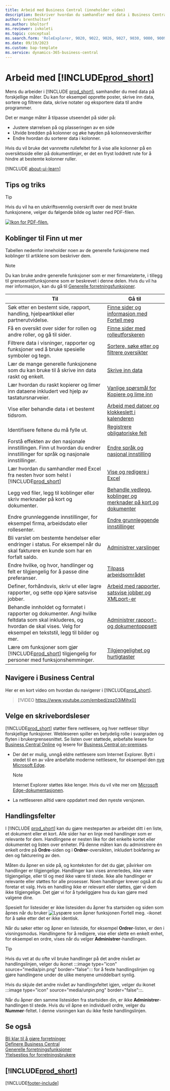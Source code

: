 ```yaml
---
title: Arbeid med Business Central (inneholder video)
description: Beskriver hvordan du samhandler med data i Business Central.
author: brentholtorf
ms.author: bholtorf
ms.reviewer: ivkoleti
ms.topic: conceptual
ms.search.form: 'RoleExplorer, 9020, 9022, 9026, 9027, 9030, 9000, 9009, 9004, 9005, 9024, 9006, 9007, 9010, 9016, 9017'
ms.date: 09/19/2023
ms.custom: bap-template
ms.service: dynamics-365-business-central
---
```

# Arbeid med [!INCLUDE[prod_short](includes/prod_short.md)]

Mens du arbeider i [!INCLUDE [prod_short](includes/prod_short.md)], samhandler du med data på forskjellige måter. Du kan for eksempel opprette poster, skrive inn data, sortere og filtrere data, skrive notater og eksportere data til andre programmer.

Det er mange måter å tilpasse utseendet på sider på: 

* Justere størrelsen på og plasseringen av en side
* Utvide bredden på kolonner og øke høyden på kolonneoverskrifter
* Endre hvordan du sorterer data i kolonner. 

Hvis du vil bruke det vannrette rullefeltet for å vise alle kolonner på en oversiktsside eller på dokumentlinjer, er det en fryst loddrett rute for å hindre at bestemte kolonner ruller.

[!INCLUDE [about-ui-learn](includes/about-ui-learn.md)]

## <a name="cheatsheet"></a>Tips og triks

> [!TIP]
> Hvis du vil ha en utskriftsvennlig overskrift over de mest brukte funksjonene, velger du følgende bilde og laster ned PDF-filen.
>
> [ ![Ikon for PDF-filen.](media/cheat_sheet_inline.png) ](media/cheat_sheet.pdf "Ikon som åpner en PDF-fil")

## Koblinger til Finn ut mer

Tabellen nedenfor inneholder noen av de generelle funksjonene med koblinger til artiklene som beskriver dem.

> [!NOTE]
> Du kan bruke andre generelle funksjoner som er mer firmarelaterte, i tillegg til grensesnittfunksjonene som er beskrevet i denne delen. Hvis du vil ha mer informasjon, kan du gå til [Generelle forretningsfunksjoner](ui-across-business-areas.md).

| Til  | Gå til |
| --- | --- |
|Søk etter en bestemt side, rapport, handling, hjelpeartikkel eller partnerutvidelse. |[Finne sider og informasjon med Fortell meg](ui-search.md) |
|Få en oversikt over sider for rollen og andre roller, og gå til sider.|[Finne sider med rolleutforskeren](ui-role-explorer.md)|
|Filtrere data i visninger, rapporter og funksjoner ved å bruke spesielle symboler og tegn. |[Sortere, søke etter og filtrere oversikter](ui-enter-criteria-filters.md) |
|Lær de mange generelle funksjonene som du kan bruke til å skrive inn data raskt og enkelt.|[Skrive inn data](ui-enter-data.md)|
|Lær hvordan du raskt kopierer og limer inn dataene inkludert ved hjelp av tastatursnarveier.|[Vanlige spørsmål for Kopiere og lime inn](faq-copy-paste.yml)|
|Vise eller behandle data i et bestemt tidsrom. |[Arbeid med datoer og klokkeslett i kalenderen](ui-enter-date-ranges.md) |
|Identifisere feltene du må fylle ut. |[Registrere obligatoriske felt](ui-mandatory-fields.md) |
|Forstå effekten av den nasjonale innstillingen. Finn ut hvordan du endrer innstillinger for språk og nasjonale innstillinger.|[Endre språk og nasjonal innstilling](about-locale-language.md)|
|Lær hvordan du samhandler med Excel fra nesten hvor som helst i [!INCLUDE[prod_short](includes/prod_short.md)]|[Vise og redigere i Excel](across-work-with-excel.md)|
|Legg ved filer, legg til koblinger eller skriv merknader på kort og dokumenter.|[Behandle vedlegg, koblinger og merknader på kort og dokumenter](ui-how-add-link-to-record.md)|
|Endre grunnleggende innstillinger, for eksempel firma, arbeidsdato eller rollesenter. |[Endre grunnleggende innstillinger](ui-change-basic-settings.md) |
|Bli varslet om bestemte hendelser eller endringer i status. For eksempel når du skal fakturere en kunde som har en forfalt saldo.|[Administrer varslinger](ui-smart-notifications.md)|
|Endre hvilke, og hvor, handlinger og felt er tilgjengelig for å passe dine preferanser.|[Tilpass arbeidsområdet](ui-personalization-user.md) |
|Definer, forhåndsvis, skriv ut eller lagre rapporter, og sette opp kjøre satsvise jobber.|[Arbeid med rapporter, satsvise jobber og XMLport-er](ui-work-report.md)|
|Behandle innholdet og formatet i rapporter og dokumenter. Angi hvilke feltdata som skal inkluderes, og hvordan de skal vises. Velg for eksempel en tekststil, legg til bilder og mer.|[Administrer rapport- og dokumentoppsett](ui-manage-report-layouts.md) |
|Lære om funksjoner som gjør [!INCLUDE[prod_short](includes/prod_short.md)] tilgjengelig for personer med funksjonshemminger.|[Tilgjengelighet og hurtigtaster](ui-accessibility.md)|

## Navigere i Business Central

Her er en kort video om hvordan du navigerer i [!INCLUDE[prod_short](includes/prod_short.md)].

> [!VIDEO https://www.youtube.com/embed/zqz03iMihx0]

## Velge en skrivebordsleser

[!INCLUDE[prod_short](includes/prod_short.md)] støtter flere nettlesere, og hver nettleser tilbyr forskjellige funksjoner. Webleseren spiller en betydelig rolle i svargraden og flyten i brukergrensesnittet. Se listen over støttede, anbefalte lesere for [Business Central Online](./product-requirements.md) og lesere for [Business Central on-premises](/dynamics365/business-central/dev-itpro/deployment/system-requirement-business-central-v15).

- Der det er mulig, unngå eldre nettlesere som Internet Explorer. Bytt i stedet til en av våre anbefalte moderne nettlesere, for eksempel den [nye Microsoft Edge](https://www.microsoft.com/edge/).  

    > [!NOTE]
    > Internet Explorer støttes ikke lenger. Hvis du vil vite mer om [Microsoft Edge-dokumentasjonen](https://support.microsoft.com/hub/4337664/microsoft-edge-help).
- La nettleseren alltid være oppdatert med den nyeste versjonen.

## Handlingsfelter

I [!INCLUDE [prod_short](includes/prod_short.md)] kan du gjøre mesteparten av arbeidet ditt i en liste, et dokument eller et kort. Alle sider har en linje med handlinger som er relevante for dem. Handlingene er nesten like for det enkelte kortet eller dokumentet og listen over enheter. På denne måten kan du administrere én enkelt ordre på **Ordre**-siden og i **Ordrer**-oversikten, inkludert bokføring av den og fakturering av den.  

Måten du åpner en side på, og konteksten for det du gjør, påvirker om handlinger er tilgjengelige. Handlinger kan vises annerledes, ikke være tilgjengelige, eller til og med ikke være til stede. Ikke alle handlinger er relevante eller støttes for alle prosesser. Noen handlinger krever også at du foretar et valg. Hvis en handling ikke er relevant eller støttes, gjør vi dem ikke tilgjengelige. Det gjør vi for å tydeliggjøre hva du kan gjøre med valgene dine.

Spesielt for listesider er ikke listesiden du åpner fra startsiden og siden som åpnes når du bruker ![Lyspære som åpner funksjonen Fortell meg.](media/ui-search/search_small.png "Fortell hva du vil gjøre") -ikonet for å søke etter det er ikke identisk.  

Når du søker etter og åpner en listeside, for eksempel **Ordrer**-listen, er den i visningsmodus. Handlingene for å redigere, vise eller slette en enkelt enhet, for eksempel en ordre, vises når du velger **Administrer**-handlingen.  

> [!TIP]
> Hvis du vet at du ofte vil bruke handlinger på det andre nivået av handlingslinjen, velger du ikonet :::image type="icon" source="media/pin.png" border="false"::: for å feste handlingslinjen og gjøre handlingene under de ulike menyene umiddelbart synlig.
>
> Hvis du skjule det andre nivået av handlingsfeltet igjen, velger du ikonet :::image type="icon" source="media/unpin.png" border="false":::.

Når du åpner den samme listesiden fra startsiden din, er ikke **Administrer**-handlingen til stede. Hvis du vil åpne en individuell ordre, velger du **Nummer**-feltet. I denne visningen kan du ikke feste handlingslinjen.  

## Se også

[Bli klar til å gjøre forretninger](ui-get-ready-business.md)  
[Definere Business Central](setup.md)  
[Generelle forretningsfunksjoner](ui-across-business-areas.md)  
[Ytelsestips for forretningsbrukere](/dynamics365/business-central/dev-itpro/performance/performance-users?toc=/dynamics365/business-central/toc.json)

## [!INCLUDE[prod_short](includes/free_trial_md.md)]

[!INCLUDE[footer-include](includes/footer-banner.md)]
